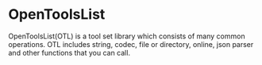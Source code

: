 # OpenToolsList
OpenToolsList(OTL) is a tool set library which consists of many common operations. OTL includes string, codec, file or directory, online, json parser and other functions that you can call.
